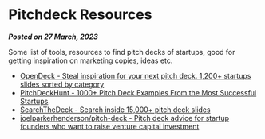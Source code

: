 # Pitchdeck Resources

**_Posted on 27 March, 2023_**

Some list of tools, resources to find pitch decks of startups, good for getting inspiration on marketing copies, ideas etc.

- [OpenDeck - Steal inspiration for your next pitch deck. 1,200+ startups slides sorted by category](https://www.openvc.app/opendeck)
- [PitchDeckHunt - 1000+ Pitch Deck Examples From the Most Successful Startups](https://www.pitchdeckhunt.com/).
- [SearchTheDeck - Search inside 15,000+ pitch deck slides](https://www.searchthedeck.com/)
- [joelparkerhenderson/pitch-deck - Pitch deck advice for startup founders who want to raise venture capital investment](https://github.com/joelparkerhenderson/pitch-deck)

